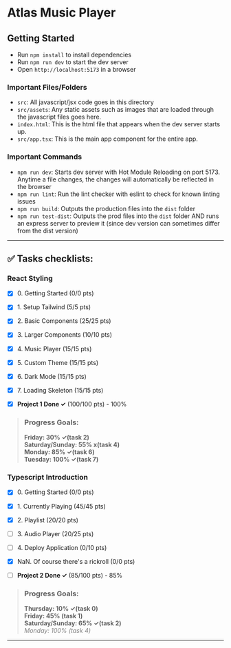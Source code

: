 # Atlas Music Player

## Getting Started

- Run `npm install` to install dependencies
- Run `npm run dev` to start the dev server
- Open `http://localhost:5173` in a browser

### Important Files/Folders

- `src`: All javascript/jsx code goes in this directory
- `src/assets`: Any static assets such as images that are loaded through the javascript files goes here.
- `index.html`: This is the html file that appears when the dev server starts up.
- `src/app.tsx`: This is the main app component for the entire app.

### Important Commands

- `npm run dev`: Starts dev server with Hot Module Reloading on port 5173. Anytime a file changes, the changes will automatically be reflected in the browser
- `npm run lint`: Run the lint checker with eslint to check for known linting issues
- `npm run build`: Outputs the production files into the `dist` folder
- `npm run test-dist`: Outputs the prod files into the `dist` folder AND runs an express server to preview it (since dev version can sometimes differ from the dist version)

---

## ✅ Tasks checklists:

### React Styling
- [X] ​0. Getting Started (0/0 pts)
- [X] ​1. Setup Tailwind (5/5 pts)
- [X] ​2. Basic Components (25/25 pts)
- [X] ​3. Larger Components (10/10 pts)
- [X] ​4. Music Player (15/15 pts)
- [X] ​5. Custom Theme (15/15 pts)
- [X] ​6. Dark Mode (15/15 pts)
- [X] ​7. Loading Skeleton (15/15 pts)


- [X] **Project 1 Done ✓** (100/100 pts) - 100%

>### Progress Goals:
><strong>Friday: 30% ✓(task 2)</strong>  
<strong>Saturday/Sunday: 55% x(task 4)</strong>  
<strong>Monday: 85% ✓(task 6)</strong>  
<strong>Tuesday: 100% ✓(task 7)</strong>


### Typescript Introduction
- [X] ​0. Getting Started (0/0 pts)
- [X] ​1. Currently Playing (45/45 pts)
- [X] ​2. Playlist (20/20 pts)
- [ ] ​3. Audio Player (20/25 pts)
- [ ] ​4. Deploy Application (0/10 pts)
- [X] ​NaN. Of course there's a rickroll (0/0 pts)


- [ ] **Project 2 Done ✓** (85/100 pts) - 85%

>### Progress Goals:
><strong>Thursday: 10% ✓(task 0)</strong>  
<strong>Friday: 45% (task 1)</strong>  
<strong>Saturday/Sunday: 65% ✓(task 2)</strong>  
<em style="color: gray">Monday: 100% (task 4)</em>  

---
